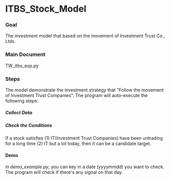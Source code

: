 # ITBS_Stock_Model

### Goal
The investment model that based on the movement of Investment Trust Co., Ltds.

### Main Document
TW_itbs_exp.py

### Steps
The model demonstrate the investment strategy that "Follow the movement of Investment Trust Companies". The program will auto-execute the following steps:

##### Collect Data

##### Check the Conditions
If a stock satisfies (1) IT(Investment Trust Companies) have been untrading for a long time (2) IT but a lot today, then it can be a candidate target.

#### Demo
in *demo_example.py*, you can key in a date (yyyymmdd) you want to check. The program will check if there's any signal on that day.
